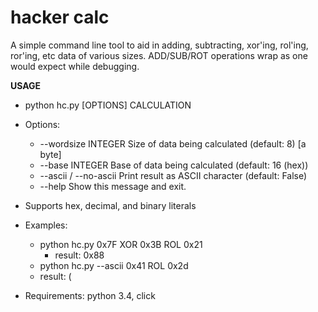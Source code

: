 hacker calc
=================

A simple command line tool to aid in adding, subtracting, xor'ing, rol'ing, ror'ing, etc data of various sizes. ADD/SUB/ROT operations wrap as one would expect while debugging. 

**USAGE**

+ python hc.py [OPTIONS] CALCULATION
+ Options:
  + --wordsize INTEGER    Size of data being calculated (default: 8) [a byte]
  + --base INTEGER        Base of data being calculated (default: 16 (hex))
  + --ascii / --no-ascii  Print result as ASCII character (default: False)
  + --help                Show this message and exit.

+ Supports hex, decimal, and binary literals

+ Examples:
  + python hc.py 0x7F XOR 0x3B ROL 0x21
    + result: 0x88
  +  python hc.py --ascii 0x41 ROL 0x2d
    + result: (
    
+ Requirements: python 3.4, click

